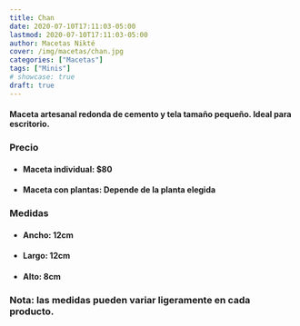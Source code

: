 ```yaml
---
title: Chan
date: 2020-07-10T17:11:03-05:00
lastmod: 2020-07-10T17:11:03-05:00
author: Macetas Nikté
cover: /img/macetas/chan.jpg
categories: ["Macetas"]
tags: ["Minis"]
# showcase: true
draft: true
---
```


#### Maceta artesanal redonda de cemento y tela tamaño pequeño. Ideal para escritorio.

###  Precio
- #### Maceta individual: $80
- #### Maceta con plantas: Depende de la planta elegida

### Medidas
- #### Ancho: 12cm
- #### Largo: 12cm
- #### Alto: 8cm
### Nota: las medidas pueden variar ligeramente en cada producto.
<!--more-->

